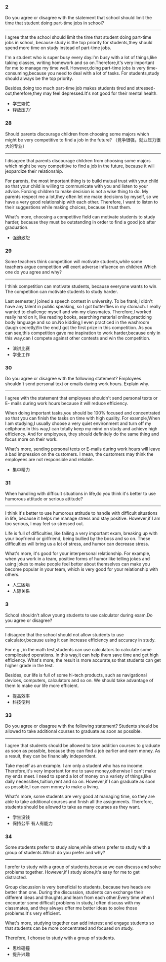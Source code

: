 ### 2

Do you agree or disagree with the statement that school should limit the time that student doing part-time jobs in school?

---

I agree that the school should limit the time that student doing part-time jobs in school, because study is the top priority for students,they should spend more time on study instead of part-time jobs.

I'm a student who is super busy every day.I'm busy with a lot of things,like taking classes, writing homework and so on.Therefore,it's very important for me to manage my time well. However,doing part-time jobs is very time-consuming,because you need to deal with a lot of tasks. For students,study should always be the top priority.

Besides,doing too much part-time job makes students tired and stressed-out,therefore,they may feel depressed.It's not good for their mental health.

- 学生繁忙
- 释放压力‘

### 28

Should parents discourage children from choosing some majors which might be very competitive to find a job in the future? （竞争很强，就业压力很大的专业）

---

I disagree that parents discourage children from choosing some majors which might be very competitive to find a job in the future, because it will jeopardize their relationship.

For parents, the most important thing is to build mutual trust with your child so that your child is willing to communicate with you and listen to your advice. Forcing children to make decision is not a wise thing to do. My parents respect me a lot,they often let me make decisions by myself, so we have a very good relationship with each other. Therefore, I want to listen to their suggestions while making choices, because I trust them.

What's more, choosing a competitive field can motivate students to study harder, because they must be outstanding in order to find a good job after graduation.

- 强迫致怨

### 29

Some teachers think competition will motivate students,while some teachers argue competition will exert adverse influence on children.Which one do you agree and why?

---

I think competition can motivate students, because everyone wants to win. The competition can motivate students to study harder. 

Last semester,I joined a speech contest in university. To be frank,I didn't have any talent in public speaking, so I got butterflies in my stomach. I really wanted to challenge myself and win my classmates. Therefore,I worked really hard on it, like reading books, searching material online,practicing body language and so on.No kidding,I even practiced in the washroom (laugh secretly)!In the end,I got the first prize in this competition. As you can see,this competition gave me inspiration to work harder,because only in this way,can I compete against other contests and win the competition.

- 演讲比赛
- 学业工作

### 30

Do you agree or disagree with the following statement? Employees shouldn't send personal text or emails during work hours. Explain why.

---

I agree with the statement that employees shouldn't send personal texts or E- mails during work hours because it will reduce efficiency.

When doing important tasks,you should be 100% focused and concentrated so that you can finish the tasks on time with high quality. For example,When I am studying,I usually choose a very quiet environment and turn off my cellphone.In this way,I can totally keep my mind on study and achieve high efficiency. And for employees, they should definitely do the same thing and focus more on their work.

What's more, sending personal texts or E-mails during work hours will leave a bad impression on the customers. I mean, the customers may think the employees are not responsible and reliable.

- 集中精力

### 31

When handling with difficult situations in life,do you think it's better to use humorous attitude or serious attitude?

---

I think it's better to use humorous attitude to handle with difficult situations in life, because it helps me manage stress and stay positive. However,if I am too serious, I may feel so stressed out. 

Life is full of difficulties,like failing a very important exam, breaking up with your boyfriend or girlfriend, being bullied by the boss and so on. These difficulties will bring us a lot of stress, and humor can decrease stress.

What's more, it's good for your interpersonal relationship. For example, when you work in a team, positive forms of humor like telling jokes and using jokes to make people feel better about themselves can make you become popular in your team, which is very good for your relationship with others.

- 人生困境
- 人际关系

### 3

School shouldn't allow young students to use calculator during exam.Do you agree or disagree?

---

I disagree that the school should not allow students to use calculator,because using it can increase efficiency and accuracy in study.

For e.g., in the math test,students can use calculators to calculate some complicated operations. In this way,it can help them save time and get high efficiency. What's more, the result is more accurate,so that students can get higher grade in the test.

Besides, our life is full of some hi-tech products, such as navigational devices, computers, calculators and so on. We should take advantage of them Io make our life more efficient.

- 提高效率
- 科技便利

### 33

Do you agree or disagree with the following statement? Students should be allowed to take additional courses to graduate as soon as possible.

---

I agree that students should be allowed to take addition courses to graduate as soon as possible, because they can find a job earlier and earn money. As a result, they can be financially independent.

Take myself as an example. I am only a student who has no income. Therefore,it's very important for me to save money,otherwise I can't make my ends meet. I need to spend a lot of money on a variety of things,like daily necessities,tuition,rent and so on. However,if I can graduate as soon as possible,I can earn money to make a living.

What's more, some students are very good at managing time, so they are able to take additional courses and finish all the assignments. Therefore, students should be allowed to take as many courses as they want.

- 学生没钱
- 保持公平
  有人有能力

### 34

Some students prefer to study alone,while others prefer to study with a group of students.Which do you prefer and why?

---

I prefer to study with a group of students,because we can discuss and solve problems together. However,if I study alone,it's easy for me to get distracted.

Group discussion is very beneficial to students,  because two heads are better than one. During the discussion, students can exchange their different ideas and thoughts,and learn from each other.Every time when I encounter some difficult problems in study,I often discuss with my classmates, and they always offer me better ideas to solve those problems.It's very efficient.

What's more, studying together can add interest and engage students so that students can be more concentrated and focused on study.

Therefore, I choose to study with a group of students.

- 思维碰撞
- 提升兴趣
